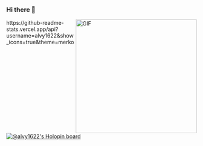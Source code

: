 ### Hi there 👋



<img align="right" height="300px" width= "320px" alt="GIF" src="https://media.giphy.com/media/CVtNe84hhYF9u/giphy.gif" />
https://github-readme-stats.vercel.app/api?username=alvy1622&show_icons=true&theme=merko

[![@alvy1622's Holopin board](https://holopin.me/alvy1622)](https://holopin.io/@alvy1622)
